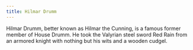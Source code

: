 ```yaml
---
title: Hilmar Drumm
---
```


Hilmar Drumm, better known as Hilmar the Cunning, is a famous former member of House Drumm. He took the Valyrian steel sword Red Rain from an armored knight with nothing but his wits and a wooden cudgel. 


